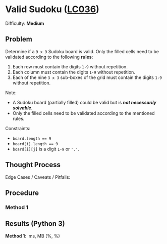 # Valid Sudoku ([LC036](https://leetcode.com/problems/valid-sudoku/))
Difficulty: **Medium**

## Problem
Determine if a `9 x 9` Sudoku board is valid. Only the filled cells need to be validated according to the following **rules**:
1. Each row must contain the digits `1-9` without repetition.
2. Each column must contain the digits `1-9` without repetition.
3. Each of the nine `3 x 3` sub-boxes of the grid must contain the digits `1-9` without repetition.

Note:
- A Sudoku board (partially filled) could be valid but is ***not necessarily solvable***.
- Only the filled cells need to be validated according to the mentioned rules.

Constraints:
- `board.length == 9`
- `board[i].length == 9`
- `board[i][j]` is a digit `1-9` or `'.'`.

## Thought Process

Edge Cases / Caveats / Pitfalls:

## Procedure

### Method 1

## Results (Python 3)

**Method 1**:  ms, MB (%, %)
